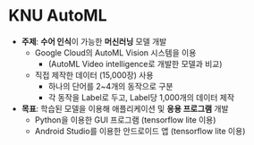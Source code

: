 # KNU AutoML

- **주제**: **수어 인식**이 가능한 **머신러닝** 모델 개발
  - Google Cloud의 AutoML Vision 시스템을 이용
    - (AutoML Video intelligence로 개발한 모델과 비교)
  - 직접 제작한 데이터 (15,000장) 사용
    - 하나의 단어를 2~4개의 동작으로 구분
    - 각 동작을 Label로 두고, Label당 1,000개의 데이터 제작
- **목표**: 학습된 모델을 이용해 애플리케이션 및 **응용 프로그램** 개발
  - Python을 이용한 GUI 프로그램 (tensorflow lite 이용)
  - Android Studio를 이용한 안드로이드 앱 (tensorflow lite 이용)
